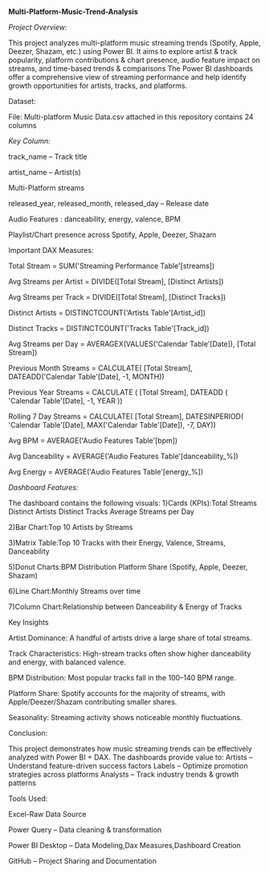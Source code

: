 
 **Multi-Platform-Music-Trend-Analysis**
 
*Project Overview:*

This project analyzes multi-platform music streaming trends (Spotify, Apple, Deezer, Shazam, etc.) using Power BI.
It aims to explore artist & track popularity, platform contributions & chart presence, audio feature impact on streams, and time-based trends & comparisons
The Power BI dashboards offer a comprehensive view of streaming performance and help identify growth opportunities for artists, tracks, and platforms.

Dataset:

File: Multi-platform Music Data.csv attached in this repository contains 24 columns

*Key Column:*

 track_name – Track title
 
 artist_name – Artist(s)
 
 Multi-Platform streams
 
 released_year, released_month, released_day – Release date
 
 Audio Features : danceability, energy, valence, BPM
 
 Playlist/Chart presence across Spotify, Apple, Deezer, Shazam

Important DAX Measures:

Total Stream = SUM('Streaming Performance Table'[streams])

Avg Streams per Artist = DIVIDE([Total Stream], [Distinct Artists])

Avg Streams per Track = DIVIDE([Total Stream], [Distinct Tracks]) 

Distinct Artists = DISTINCTCOUNT('Artists Table'[Artist_id])

Distinct Tracks = DISTINCTCOUNT('Tracks Table'[Track_id])

Avg Streams per Day = AVERAGEX(VALUES('Calendar Table'[Date]), [Total Stream])

Previous Month Streams = 
CALCULATE(
    [Total Stream],
    DATEADD('Calendar Table'[Date], -1, MONTH))
    
Previous Year Streams = 
CALCULATE (
    [Total Stream],
    DATEADD ( 'Calendar Table'[Date], -1, YEAR ))
    
 Rolling 7 Day Streams = 
CALCULATE(
    [Total Stream],
    DATESINPERIOD(
        'Calendar Table'[Date],
        MAX('Calendar Table'[Date]),
        -7,
        DAY))

   Avg BPM = AVERAGE('Audio Features Table'[bpm])

   Avg Danceability = AVERAGE('Audio Features Table'[danceability_%])

   Avg Energy = AVERAGE('Audio Features Table'[energy_%])


 *Dashboard Features:*

The dashboard contains the following visuals:
 1}Cards (KPIs):Total Streams
             Distinct Artists
             Distinct Tracks
            Average Streams per Day
            
 2)Bar Chart:Top 10 Artists by Streams
 
 3)Matrix Table:Top 10 Tracks with their Energy, Valence, Streams, Danceability
 
 5)Donut Charts:BPM Distribution
               Platform Share (Spotify, Apple, Deezer, Shazam)
               
 6)Line Chart:Monthly Streams over time
 
7)Column Chart:Relationship between Danceability & Energy of Tracks

 Key Insights
 
 Artist Dominance: A handful of artists drive a large share of total streams.
 
 Track Characteristics: High-stream tracks often show higher danceability and energy, with balanced valence.
 
 BPM Distribution: Most popular tracks fall in the 100–140 BPM range.
 
 Platform Share: Spotify accounts for the majority of streams, with Apple/Deezer/Shazam contributing smaller shares.
 
 Seasonality: Streaming activity shows noticeable monthly fluctuations.

Conclusion:

This project demonstrates how music streaming trends can be effectively analyzed with Power BI + DAX.
The dashboards provide value to:
Artists – Understand feature-driven success factors
Labels – Optimize promotion strategies across platforms
Analysts – Track industry trends & growth patterns

Tools Used:

Excel-Raw Data Source

Power Query – Data cleaning & transformation

Power BI Desktop – Data Modeling,Dax Measures,Dashboard Creation

GitHub – Project Sharing and Documentation
